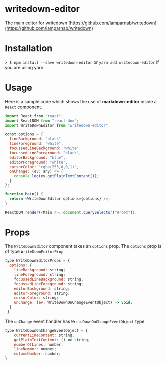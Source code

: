 # writedown-editor

The main editor for writedown [https://github.com/iamparnab/writedown](https://github.com/iamparnab/writedown)

# Installation

`> $ npm install --save writedown-editor`
or
`yarn add writedown-editor`
if you are using yarn

# Usage

Here is a sample code which shows the use of **markdown-editor** inside a `React` component.

```js
import React from "react";
import ReactDOM from "react-dom";
import WriteDownEditor from "writedown-editor";

const options = {
  lineBackground: "black",
  lineForeground: "white",
  focussedLineBackground: "white",
  focussedLineForeground: "black",
  editorBackground: "blue",
  editorForeground: "white",
  cursorColor: "rgba(255,0,0,1)",
  onChange: (ev: any) => {
    console.log(ev.getPlainTextContent());
  }
};

function Main() {
  return <WriteDownEditor options={options} />;
}

ReactDOM.render(<Main />, document.querySelector("#root"));
```

# Props

The `WriteDownEditor` component takes an `options` prop.
The `options` prop is of type `WriteDownEditorProp`

```js
type WriteDownEditorProps = {
  options: {
    lineBackground: string;
    lineForeground: string;
    focussedLineBackground: string;
    focussedLineForeground: string;
    editorBackground: string;
    editorForeground: string;
    cursorColor: string;
    onChange: (ev: WriteDownOnChangeEventObject) => void;
  }
 }
```

The `onChange` event handler has `WriteDownOnChangeEventObject` type

```js
type WriteDownOnChangeEventObject = {
    currentLineContent: string;
    getPlainTextContent: () => string;
    numberOfLines: number;
    lineNumber: number;
    columnNumber: number;
}
```
